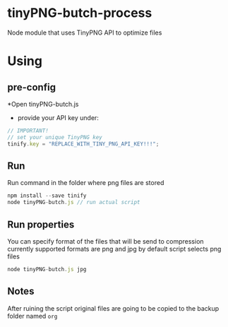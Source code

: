 # tinyPNG-butch-process
Node module that uses TinyPNG API to optimize files 

# Using

## pre-config
*Open tinyPNG-butch.js 
* provide your API key under:
```javascript
// IMPORTANT!
// set your unique TinyPNG key
tinify.key = "REPLACE_WITH_TINY_PNG_API_KEY!!!";
```
## Run
Run command in the folder where png files are stored
```javascript
npm install --save tinify
node tinyPNG-butch.js // run actual script
```

## Run properties
You can specify format of the files that will be send to compression
currently supported formats are png and jpg
by default script selects png files
```javascript
node tinyPNG-butch.js jpg
```
## Notes
After ruining the script original files are going to be copied to the backup folder named `org`




